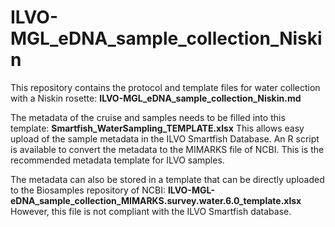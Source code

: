 # ILVO-MGL_eDNA_sample_collection_Niskin

This repository contains the protocol and template files for water collection with a Niskin rosette: **ILVO-MGL_eDNA_sample_collection_Niskin.md**

The metadata of the cruise and samples needs to be filled into this template: **Smartfish_WaterSampling_TEMPLATE.xlsx** This allows easy upload of the sample metadata in the ILVO Smartfish Database. An R script is available to convert the metadata to the MIMARKS file of NCBI. This is the recommended metadata template for ILVO samples.

The metadata can also be stored in a template that can be directly uploaded to the Biosamples repository of NCBI: **ILVO-MGL-eDNA_sample_collection_MIMARKS.survey.water.6.0_template.xlsx**
However, this file is not compliant with the ILVO Smartfish database.
